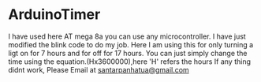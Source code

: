 # ArduinoTimer
I have used here AT mega 8a you can use any microcontroller. 
I have just modified the blink code to do my job.
Here I am using this for only turning a ligt on for 7 hours and for off for 17 hours.
You can just simply change the time using the equation.(Hx3600000),here 'H' refers the hours
If any thing didnt work, Please Email at <santarpanhatua@gmail.com>
